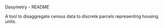 Dasymetry - README

A tool to disaggregate census data to discrete parcels representing
housing units.
